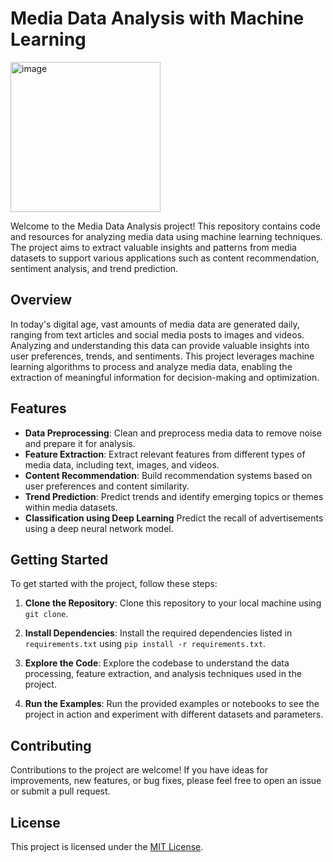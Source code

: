 # Media Data Analysis with Machine Learning


<img width="240" alt="image" src="https://github.com/emreCanIlik/Analyzing_Consumer_Behaviours_with_ML/assets/118285895/0a4899dd-509f-4e3b-8d30-8bcf32ec0395">



Welcome to the Media Data Analysis project! This repository contains code and resources for analyzing media data using machine learning techniques. The project aims to extract valuable insights and patterns from media datasets to support various applications such as content recommendation, sentiment analysis, and trend prediction.

## Overview

In today's digital age, vast amounts of media data are generated daily, ranging from text articles and social media posts to images and videos. Analyzing and understanding this data can provide valuable insights into user preferences, trends, and sentiments. This project leverages machine learning algorithms to process and analyze media data, enabling the extraction of meaningful information for decision-making and optimization.

## Features

- **Data Preprocessing**: Clean and preprocess media data to remove noise and prepare it for analysis.
- **Feature Extraction**: Extract relevant features from different types of media data, including text, images, and videos.
- **Content Recommendation**: Build recommendation systems based on user preferences and content similarity.
- **Trend Prediction**: Predict trends and identify emerging topics or themes within media datasets.
- **Classification using Deep Learning** Predict the recall of advertisements using a deep neural network model.

## Getting Started

To get started with the project, follow these steps:

1. **Clone the Repository**: Clone this repository to your local machine using `git clone`.

2. **Install Dependencies**: Install the required dependencies listed in `requirements.txt` using `pip install -r requirements.txt`.

3. **Explore the Code**: Explore the codebase to understand the data processing, feature extraction, and analysis techniques used in the project.

4. **Run the Examples**: Run the provided examples or notebooks to see the project in action and experiment with different datasets and parameters.

## Contributing

Contributions to the project are welcome! If you have ideas for improvements, new features, or bug fixes, please feel free to open an issue or submit a pull request. 

## License

This project is licensed under the [MIT License](LICENSE).
